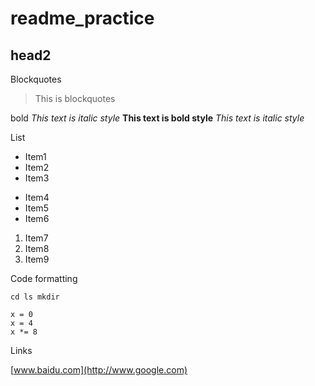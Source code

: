 # readme_practice

## head2


Blockquotes
> This is blockquotes

bold
*This text is italic style*
**This text is bold style**
_This text is italic style_


List

* Item1
* Item2
* Item3

- Item4
- Item5
- Item6

1. Item7
2. Item8
3. Item9


Code formatting

`cd ls mkdir`

```
x = 0
x = 4
x *= 8
```

Links

[www.baidu.com](http://www.google.com)

